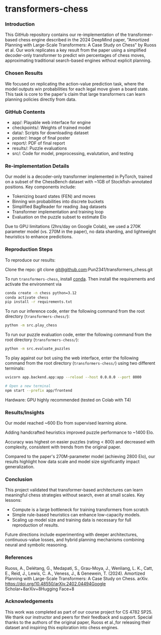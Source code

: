 # transformers-chess

### Introduction
This GitHub repository contains our re-implementation of the transformer-based 
chess engine described in the 2024 DeepMind paper, "Amortized Planning with 
Large-Scale Transformers: A Case Study on Chess" by Ruoss et al. Our work 
replicates a key result from the paper using a simplified decoder-only 
transformer to predict win percentages of chess moves, approximating traditional 
search-based engines without explicit planning.

### Chosen Results
We focused on replicating the action-value prediction task, where the model 
outputs win probabilities for each legal move given a board state. This task is 
core to the paper's claim that large transformers can learn planning policies 
directly from data.

### GitHub Contents
* app/: Playable web interface for engine
* checkpoints/: Weights of trained model
* data/: Scripts for downloading dataset
* poster/: Image of final poster
* report/: PDF of final report 
* results/: Puzzle evaluations
* src/: Code for model, preprocessing, evalutation, and testing

### Re-implementation Details
Our model is a decoder-only transformer implemented in PyTorch, trained on a 
subset of the ChessBench dataset with ~1GB of Stockfish-annotated positions. 
Key components include:

* Tokenizing board states (FEN) and moves
* Binning win probabilities into discrete buckets
* Simplified BagReader for reading .bag datasets
* Transformer implementation and training loop
* Evaluation on the puzzle subset to estimate Elo

Due to GPU limitations (2hrs/day on Google Colab), we used a 270K parameter 
model (vs. 270M in the paper), no data sharding, and lightweight heuristics to 
enhance predictions.

### Reproduction Steps
To reproduce our results:

Clone the repo: git clone git@github.com:Pun2341/transformers_chess.git 

To run `transformers-chess`, install [conda](https://docs.conda.io/projects/conda/en/stable/user-guide/install/index.html). Then install the requirements and activate the environment via

```bash
conda create -n chess python=3.12
conda activate chess
pip install -r requirements.txt
```

To run our inference code, enter the following command from the root directory (`transformers-chess/`):

```bash
python -m src.play_chess
```

To run our puzzle evaluation code, enter the following command from the root directory (`transformers-chess/`):

```bash
python -m src.evaluate_puzzles
```

To play against our bot using the web interface, enter the following command from 
the root directory (`transformers-chess/`) using two different terminals:

```bash
uvicorn app.backend.app:app --reload --host 0.0.0.0 --port 8000

# Open a new terminal
npm start --prefix app/frontend
```

Hardware: GPU highly recommended (tested on Colab with T4)

### Results/Insights
Our model reached ~600 Elo from supervised learning alone.

Adding handcrafted heuristics improved puzzle performance to ~1400 Elo.

Accuracy was highest on easier puzzles (rating < 800) and decreased with 
complexity, consistent with trends from the original paper.

Compared to the paper's 270M-parameter model (achieving 2800 Elo), our results 
highlight how data scale and model size significantly impact generalization.

### Conclusion
This project validated that transformer-based architectures can learn meaningful 
chess strategies without search, even at small scales. Key lessons:

* Compute is a large bottleneck for training transformers from scratch
* Simple rule-based heuristics can enhance low-capacity models.
* Scaling up model size and training data is necessary for full reproduction of 
results.

Future directions include experimenting with deeper architectures, 
continuous-value losses, and hybrid planning mechanisms combining neural and 
symbolic reasoning.

### References
Ruoss, A., Delétang, G., Medapati, S., Grau-Moya, J., Wenliang, L. K., Catt, E., 
Reid, J., Lewis, C. A., Veness, J., & Genewein, T. (2024). Amortized Planning 
with Large-Scale Transformers: A Case Study on Chess. arXiv. 
https://doi.org/10.48550/arXiv.2402.04494Google Scholar+8arXiv+8Hugging Face+8 

### Acknowledgements
This work was completed as part of our course project for CS 4782 SP25. 
We thank our instructor and peers for their feedback and support. Special thanks 
to the authors of the original paper, Ruoss et al.,for releasing their dataset 
and inspiring this exploration into chess engines.

